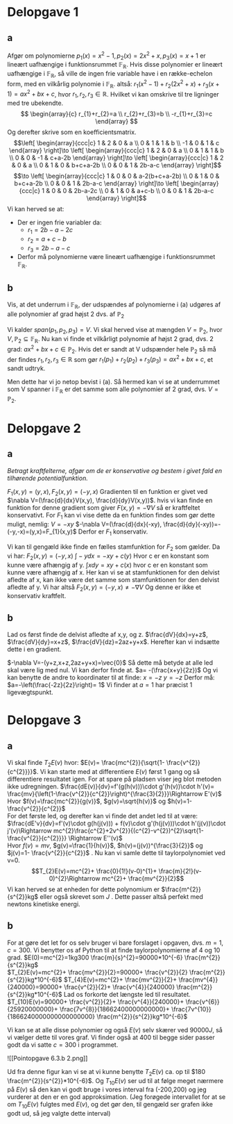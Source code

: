 # Delopgave 1
## a
Afgør om polynomierne 
$p_{1}(x)=x^{2}-1,p_{2}(x)=2x^{2}+x,p_{3}(x)=x+1$
er lineært uafhængige i funktionsrummet $\mathbb{F}_{\mathbb{R}}$.
Hvis disse polynomier er lineært uafhængige i $\mathbb{F}_{\mathbb{R}}$, så ville de ingen frie variable have i en række-echelon form, med en vilkårlig polynomie i $\mathbb{F}_{\mathbb{R}}$.
altså:
$r_{1}(x^{2}-1)+r_{2}(2x^{2}+x)+r_{3}(x+1)=ax^{2}+bx+c$, hvor $r_{1},r_{2},r_{3}\in \mathbb{R}$. 
Hvilket vi kan omskrive til tre ligninger med tre ubekendte.
$$
\begin{array}{c}
r_{1}+r_{2}=a \\ r_{2}+r_{3}=b \\ -r_{1}+r_{3}=c
\end{array}
$$
Og derefter skrive som en koefficientsmatrix.
$$\left[
\begin{array}{ccc|c}
1 & 2 & 0 & a \\ 0 & 1 & 1 & b \\ -1 & 0 & 1 & c
\end{array}
\right]\to
\left[
\begin{array}{ccc|c}
1 & 2 & 0 & a \\ 0 & 1 & 1 & b \\ 0 & 0 & -1 & c+a-2b
\end{array}
\right]\to
\left[
\begin{array}{ccc|c}
1 & 2 & 0 & a \\ 0 & 1 & 0 & b+c+a-2b \\ 0 & 0 & 1 & 2b-a-c
\end{array}
\right]$$
$$\to
\left[
\begin{array}{ccc|c}
1 & 0 & 0 & a-2(b+c+a-2b) \\ 0 & 1 & 0 & b+c+a-2b \\ 0 & 0 & 1 & 2b-a-c
\end{array}
\right]\to
\left[
\begin{array}{ccc|c}
1 & 0 & 0 & 2b-a-2c \\ 0 & 1 & 0 & a+c-b \\ 0 & 0 & 1 & 2b-a-c
\end{array}
\right]$$
Vi kan herved se at:
- Der er ingen frie variabler da:
	- $r_{1}=2b-a-2c$
	- $r_{2}=a+c-b$
	- $r_{3}=2b-a-c$
- Derfor må polynomierne være lineært uafhængige i funktionsrummet $\mathbb{F}_{\mathbb{R}}$. 
## b
Vis, at det underrum i $\mathbb{F}_{\mathbb{R}}$, der udspændes af polynomierne i (a) udgøres af alle polynomier af grad højst 2 dvs. af $\mathbb{P}_{2}$ 

Vi kalder $span(p_{1},p_{2},p_{3})=V$. Vi skal herved vise at mængden $V=\mathbb{P}_{2}$, hvor $V,\mathbb{P}_{2} \subseteq \mathbb{F}_{\mathbb{R}}$.
Nu kan vi finde et vilkårligt polynomie af højst 2 grad, dvs. 2 grad: $ax^{2}+bx+c \in \mathbb{P}_{2}$. Hvis det er sandt at V udspænder hele $\mathbb{P}_{2}$ så må der findes $r_{1},r_{2},r_{3} \in \mathbb{R}$ som gør 
$r_{1}(p_{1})+r_{2}(p_{2})+r_{3}(p_{3})=ax^{2}+bx+c$, et sandt udtryk.

Men dette har vi jo netop bevist i (a). Så hermed kan vi se at underrummet som V spanner i $\mathbb{F}_{\mathbb{R}}$ er det samme som alle polynomier af 2 grad, dvs. $V=\mathbb{P}_{2}$.

# Delopgave 2
## a
*Betragt kraftfelterne, afgør om de er konservative og bestem i givet fald en tilhørende potentialfunktion.*

$F_{1}(x,y)=(y,x),F_{2}(x,y)=(-y,x)$
Gradienten til en funktion er givet ved $\nabla V=(\frac{d}{dx}V(x,y), \frac{d}{dy}V(x,y))$. hvis vi kan finde en funktion for denne gradient som giver $F(x,y)=-\nabla V$ så er kraftfeltet konservativt.
For $F_{1}$ kan vi vise dette da en funktion findes som gør dette muligt, nemlig: $V=-xy$
$-\nabla V=(\frac{d}{dx}(-xy), \frac{d}{dy}(-xy))=-(-y,-x)=(y,x)=F_{1}(x,y)$ 
Derfor er $F_{1}$ konservativ.

Vi kan til gengæld ikke finde en fælles stamfunktion for $F_{2}$ som gælder. Da vi har: $F_{2}(x,y)=(-y,x)$
$\int_{}^{}-y dx=-xy+c(y)$ Hvor c er en konstant som kunne være afhængig af y.
$\int_{}^{}xdy=xy+c(x)$ hvor c er en konstant som kunne være afhængig af x.
Her kan vi se at stamfunktionen for den delvist afledte af x, kan ikke være det samme som stamfunktionen for den delvist afledte af y. 
Vi har altså 
$F_{2}(x,y)=(-y,x)\neq -\nabla V$
Og denne er ikke et konservativ kraftfelt.
## b
Lad os først finde de delvist afledte af x,y, og z.
$\frac{dV}{dx}=y+z$, $\frac{dV}{dy}=x+z$, $\frac{dV}{dz}=2az+y+x$.
Herefter kan vi indsætte dette i en gradient.

$-\nabla V=-(y+z,x+z,2az+y+x)=\vec{0}$ 
Så dette må betyde at alle led skal være lig med nul.
Vi kan derfor finde at.
$a= -(\frac{x+y}{2z})$
Og vi kan benytte de andre to koordinater til at finde:
$x=-z$
$y=-z$
Derfor må: $a=-\left(\frac{-2z}{2z}\right)= 1$
Vi finder at $a=1$ har præcist 1 ligevægtspunkt.
# Delopgave 3
## a
Vi skal finde $T_{2}E(v)$ hvor: $E(v)= \frac{mc^{2}}{\sqrt{1- \frac{v^{2}}{c^{2}}}}$.
Vi kan starte med at differentiere $E(v)$ først 1 gang og så differentiere resultatet igen.
For at spare på pladsen viser jeg blot metoden ikke udregningen.
$\frac{dE(v)}{dv}=f'(g(h(v)))\cdot g'(h(v))\cdot h'(v)= \frac{mv}{\left(1-\frac{v^{2}}{c^{2}}\right)^{\frac{3}{2}}}\Rightarrow E'(v)$ 
Hvor $f(v)=\frac{mc^{2}}{g(v)}$, $g(v)=\sqrt{h(v)}$ og $h(v)=1- \frac{v^{2}}{c^{2}}$   
For det første led, og derefter kan vi finde det andet led til at være:
$\frac{dE'v}{dv}=f'(v)\cdot g(h(j(v))) + f(v)\cdot g'(h(j(v)))\cdot h'(j(v))\cdot j'(v)\Rightarrow mc^{2}\frac{c^{2}+2v^{2}}{(c^{2}-v^{2})^{2}\sqrt{1- \frac{v^{2}}{c^{2}}}} \Rightarrow E''(v)$  
Hvor $f(v)=mv$, $g(v)=\frac{1}{h(v)}$, $h(v)=(j(v))^{\frac{3}{2}}$  og $j(v)=1- \frac{v^{2}}{c^{2}}$ .
Nu kan vi samle dette til taylorpolynomiet ved v=0.
$$T_{2}E(v)=mc^{2}+ \frac{0}{1!}(v-0)^{1}+ \frac{m}{2!}(v-0)^{2}\Rightarrow mc^{2}+ \frac{mv^{2}}{2}$$
Vi kan herved se at enheden for dette polynomium er $\frac{m^{2}}{s^{2}}kg$ eller også skrevet som $J$ . Dette passer altså perfekt med newtons kinetiske energi.

## b
For at gøre det let for os selv bruger vi bare forslaget i opgaven, dvs. $m=1, c=300$.
Vi benytter os af Python til at finde taylorpolynomierne af 4 og 10 grad.
$E(0)=mc^{2}=1kg300 \frac{m}{s}^{2}=90000*10^{-6} \frac{m^{2}}{s^{2}}kg$   
$T_{2}E(v)=mc^{2}+ \frac{mv^{2}}{2}=90000+ \frac{v^{2}}{2} \frac{m^{2}}{s^{2}}kg*10^{-6}$ 
$T_{4}E(v)=mc^{2}+ \frac{mv^{2}}{2}+ \frac{mv^{4}}{240000}=90000+ \frac{v^{2}}{2}+ \frac{v^{4}}{240000} \frac{m^{2}}{s^{2}}kg*10^{-6}$
Lad os forkorte det længste led til resultatet.
$T_{10}E(v)=90000+ \frac{v^{2}}{2}+ \frac{v^{4}}{240000}+ \frac{v^{6}}{25920000000}+ \frac{7v^{8}}{18662400000000000}+ \frac{7v^{10}}{1866240000000000000000} \frac{m^{2}}{s^{2}}kg*10^{-6}$

Vi kan se at alle disse polynomier og også $E(v)$ selv skærer ved $90000 J$, så vi vælger dette til vores graf. Vi finder også at 400 til begge sider passer godt da vi satte $c=300$ i programmet.

![[Pointopgave 6.3.b 2.png]]

Ud fra denne figur kan vi se at vi kunne benytte $T_{2}E(v)$ ca. op til $180 \frac{m^{2}}{s^{2}}*10^{-6}$.
Og $T_{10}E(v)$ ser ud til at følge meget nærmere på $E(v)$ så den kan vi godt bruge i vores interval fra (-200,200) og jeg vurderer at den er en god approksimation.
(Jeg forøgede intervallet for at se om $T_{10}E(v)$ fulgtes med $E(v)$, og det gør den, til gengæld ser grafen ikke godt ud, så jeg valgte dette interval)
